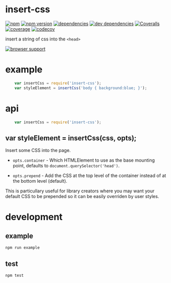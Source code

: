 # insert-css

[![npm](https://img.shields.io/badge/npm-3.10.10-blue.svg)]()
[![npm version](https://badge.fury.io/js/insert-css.svg)](https://badge.fury.io/js/insert-css)
[![dependencies](https://david-dm.org/GhaniaH/insert-css.svg)]()
[![dev dependencies](https://img.shields.io/david/dev/GhaniaH/insert-css.svg)]()
[![Coveralls](https://img.shields.io/coveralls/GhaniaH/insert-css.svg)]()
[![coverage](https://codecov.io/gh/GhaniaH/insert-css/branch/master/graph/badge.svg)](https://codecov.io/gh/GhaniaH/insert-css)
[![codecov](https://codecov.io/gh/gildasawesso/in-css/branch/master/graph/badge.svg)](https://codecov.io/gh/gildasawesso/in-css)

insert a string of css into the `<head>`

[![browser support](https://ci.testling.com/substack/insert-css.png)](https://ci.testling.com/substack/insert-css)

# example

``` js
    var insertCss = require('insert-css');
    var styleElement = insertCss('body { background:blue; }');
```

# api

``` js
    var insertCss = require('insert-css');
```

## var styleElement = insertCss(css, opts);

Insert some CSS into the page.

* `opts.container` - Which HTMLElement to use as the base mounting point, defaults to
`document.querySelector('head')`.

* `opts.prepend` - Add the CSS at the top level of the container instead of at the bottom level (default).

This is particullary useful for library creators where you may want your default CSS to be prepended so it
can be easily overriden by user styles.

# development

## example

``` sh
npm run example
```

## test

``` sh
npm test
```
